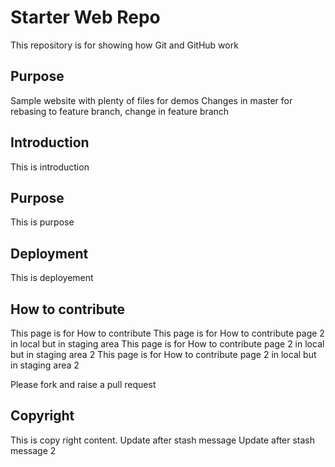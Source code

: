 # Starter Web Repo

This repository is for showing how Git and GitHub work

## Purpose

Sample website with plenty of files for demos
Changes in master for rebasing to feature branch, change in feature branch

## Introduction
This is introduction

## Purpose
This is purpose

## Deployment
This is deployement

## How to contribute
This page is for How to contribute
This page is for How to contribute page 2 in local but in staging area
This page is for How to contribute page 2 in local but in staging area 2
This page is for How to contribute page 2 in local but in staging area 2

Please fork and raise a pull request
## Copyright

This is copy right content. 
Update after stash message
Update after stash message 2